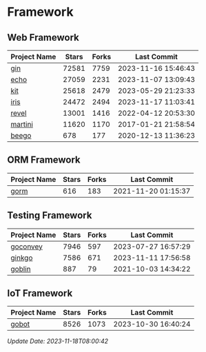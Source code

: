 # Framework

## Web Framework
| Project Name | Stars | Forks | Last Commit |
| ------------ | ----- | ----- | ----------- |
| [gin](https://github.com/gin-gonic/gin) | 72581 | 7759 | 2023-11-16 15:46:43 |
| [echo](https://github.com/labstack/echo) | 27059 | 2231 | 2023-11-07 13:09:43 |
| [kit](https://github.com/go-kit/kit) | 25618 | 2479 | 2023-05-29 21:23:33 |
| [iris](https://github.com/kataras/iris) | 24472 | 2494 | 2023-11-17 11:03:41 |
| [revel](https://github.com/revel/revel) | 13001 | 1416 | 2022-04-12 20:53:30 |
| [martini](https://github.com/go-martini/martini) | 11620 | 1170 | 2017-01-21 21:58:54 |
| [beego](https://github.com/astaxie/beego) | 678 | 177 | 2020-12-13 11:36:23 |

## ORM Framework
| Project Name | Stars | Forks | Last Commit |
| ------------ | ----- | ----- | ----------- |
| [gorm](https://github.com/jinzhu/gorm) | 616 | 183 | 2021-11-20 01:15:37 |

## Testing Framework
| Project Name | Stars | Forks | Last Commit |
| ------------ | ----- | ----- | ----------- |
| [goconvey](https://github.com/smartystreets/goconvey) | 7946 | 597 | 2023-07-27 16:57:29 |
| [ginkgo](https://github.com/onsi/ginkgo) | 7586 | 671 | 2023-11-11 17:56:58 |
| [goblin](https://github.com/franela/goblin) | 887 | 79 | 2021-10-03 14:34:22 |

## IoT Framework
| Project Name | Stars | Forks | Last Commit |
| ------------ | ----- | ----- | ----------- |
| [gobot](https://github.com/hybridgroup/gobot) | 8526 | 1073 | 2023-10-30 16:40:24 |

*Update Date: 2023-11-18T08:00:42*